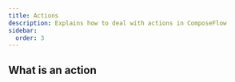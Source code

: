 ```yaml
---
title: Actions
description: Explains how to deal with actions in ComposeFlow
sidebar:
  order: 3
---
```


## What is an action

